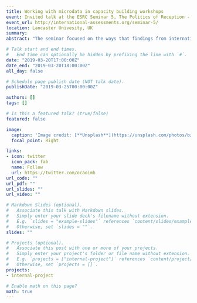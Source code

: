 ```yaml
---
title: Working with microdata in capacity building workshops
event: Invited talk at the ESRC Seminar 5, The Politics of Reception - Media, Policy, Public Knowledge and Opinion
event_url: http://international-assessments.org/seminar-5/
location: Lancaster Univesity, UK
summary:  
abstract: "The seminar focused on the ways that findings from international assessments enter into media and public discourse in participating countries, how these are articulated within existing national preoccupations and the implications of these interventions for policy."

# Talk start and end times.
#   End time can optionally be hidden by prefixing the line with `#`.
date: "2019-03-20T17:00:00Z"
date_end: "2019-03-20T18:00:00Z"
all_day: false

# Schedule page publish date (NOT talk date).
publishDate: "2019-03-25T00:00:00Z"

authors: []
tags: []

# Is this a featured talk? (true/false)
featured: false

image:
  caption: 'Image credit: [**Unsplash**](https://unsplash.com/photos/bzdhc5b3Bxs)'
  focal_point: Right

links:
- icon: twitter
  icon_pack: fab
  name: Follow
  url: https://twitter.com/ocaoimh
url_code: ""
url_pdf: ""
url_slides: ""
url_video: ""

# Markdown Slides (optional).
#   Associate this talk with Markdown slides.
#   Simply enter your slide deck's filename without extension.
#   E.g. `slides = "example-slides"` references `content/slides/example-slides.md`.
#   Otherwise, set `slides = ""`.
slides: ""

# Projects (optional).
#   Associate this post with one or more of your projects.
#   Simply enter your project's folder or file name without extension.
#   E.g. `projects = ["internal-project"]` references `content/project/deep-learning/index.md`.
#   Otherwise, set `projects = []`.
projects:
- internal-project

# Enable math on this page?
math: true
---
```





